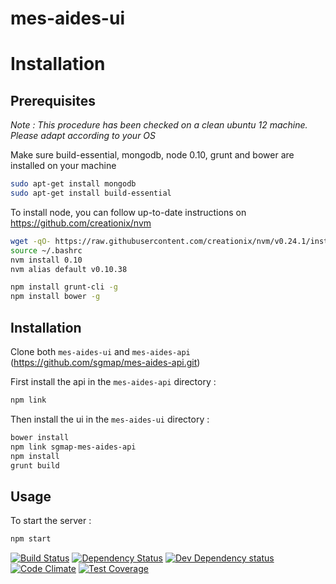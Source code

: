 mes-aides-ui
============

Installation
===================

Prerequisites
-------------
_Note : This procedure has been checked on a clean ubuntu 12 machine. Please adapt according to your OS_

Make sure build-essential, mongodb, node 0.10, grunt and bower are installed on your machine

```sh
sudo apt-get install mongodb
sudo apt-get install build-essential
```
To install node, you can follow up-to-date instructions on https://github.com/creationix/nvm
```sh
wget -qO- https://raw.githubusercontent.com/creationix/nvm/v0.24.1/install.sh | bash
source ~/.bashrc
nvm install 0.10
nvm alias default v0.10.38
```
```sh
npm install grunt-cli -g
npm install bower -g
```

Installation
-------------
Clone both `mes-aides-ui` and `mes-aides-api` (https://github.com/sgmap/mes-aides-api.git)

First install the api in the  `mes-aides-api` directory :
```sh
npm link
```

Then install the ui in the  `mes-aides-ui` directory :
```sh
bower install
npm link sgmap-mes-aides-api 
npm install
grunt build
```

Usage
-------------
To start the server : 
```sh
npm start
```


[![Build Status](https://secure.travis-ci.org/sgmap/mes-aides-ui.svg)](http://travis-ci.org/sgmap/mes-aides-ui) [![Dependency Status](https://david-dm.org/sgmap/mes-aides-ui.svg)](https://david-dm.org/sgmap/mes-aides-ui)
[![Dev Dependency status](https://david-dm.org/sgmap/mes-aides-ui/dev-status.svg)](https://david-dm.org/sgmap/mes-aides-ui#info=devDependencies&view=table)
[![Code Climate](https://codeclimate.com/github/sgmap/mes-aides-ui/badges/gpa.svg)](https://codeclimate.com/github/sgmap/mes-aides-ui)
[![Test Coverage](https://codeclimate.com/github/sgmap/mes-aides-ui/badges/coverage.svg)](https://codeclimate.com/github/sgmap/mes-aides-ui)
